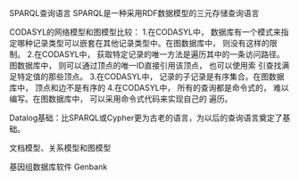SPARQL查询语言
SPARQL是一种采用RDF数据模型的三元存储查询语言

CODASYL的网络模型和图模型比较：
1.在CODASYL中， 数据库有一个模式来指定哪种记录类型可以嵌套在其他记录类型中。在图数据库中， 则没有这样的限制。
2.在CODASYL中， 荻取特定记录的唯一方法是遍历其中的一条访问路径。图数据库中， 则可以通过顶点的唯一ID直接引用该顶点， 也可以使用索
引查找满足特定值的那些顶点。
3.在CODASYL中， 记录的子记录是有序集合。在图数据库中， 顶点和边不是有序的
4.在CODASYL中， 所有的查询都是命令式的， 难以编写。在图数据库中， 可以采用命令式代码来实现自己的
遍历。

Datalog基础：比SPARQL或Cypher更为古老的语言，为以后的查询语言奠定了基础。

文档模型、关系模型和图模型

基因组数据库软件 Genbank
